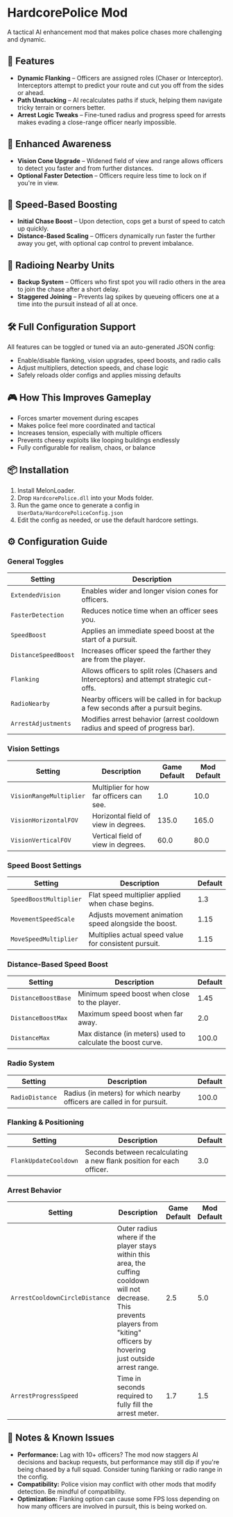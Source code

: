 # HardcorePolice Mod

A tactical AI enhancement mod that makes police chases more challenging and dynamic.

## 🚨 Features

- **Dynamic Flanking** – Officers are assigned roles (Chaser or Interceptor). Interceptors attempt to predict your route and cut you off from the sides or ahead.
- **Path Unstucking** – AI recalculates paths if stuck, helping them navigate tricky terrain or corners better.
- **Arrest Logic Tweaks** – Fine-tuned radius and progress speed for arrests makes evading a close-range officer nearly impossible.

## 🧠 Enhanced Awareness

- **Vision Cone Upgrade** – Widened field of view and range allows officers to detect you faster and from further distances.
- **Optional Faster Detection** – Officers require less time to lock on if you're in view.

## 🏃 Speed-Based Boosting

- **Initial Chase Boost** – Upon detection, cops get a burst of speed to catch up quickly.
- **Distance-Based Scaling** – Officers dynamically run faster the further away you get, with optional cap control to prevent imbalance.

## 📡 Radioing Nearby Units

- **Backup System** – Officers who first spot you will radio others in the area to join the chase after a short delay.
- **Staggered Joining** – Prevents lag spikes by queueing officers one at a time into the pursuit instead of all at once.

## 🛠️ Full Configuration Support

All features can be toggled or tuned via an auto-generated JSON config:

- Enable/disable flanking, vision upgrades, speed boosts, and radio calls
- Adjust multipliers, detection speeds, and chase logic
- Safely reloads older configs and applies missing defaults

## 🎮 How This Improves Gameplay

- Forces smarter movement during escapes
- Makes police feel more coordinated and tactical
- Increases tension, especially with multiple officers
- Prevents cheesy exploits like looping buildings endlessly
- Fully configurable for realism, chaos, or balance

## 📦 Installation

1. Install MelonLoader.
2. Drop `HardcorePolice.dll` into your Mods folder.
3. Run the game once to generate a config in `UserData/HardcorePoliceConfig.json`
4. Edit the config as needed, or use the default hardcore settings.

## ⚙️ Configuration Guide

### General Toggles

| Setting | Description |
|---------|-------------|
| `ExtendedVision` | Enables wider and longer vision cones for officers. |
| `FasterDetection` | Reduces notice time when an officer sees you. |
| `SpeedBoost` | Applies an immediate speed boost at the start of a pursuit. |
| `DistanceSpeedBoost` | Increases officer speed the farther they are from the player. |
| `Flanking` | Allows officers to split roles (Chasers and Interceptors) and attempt strategic cut-offs. |
| `RadioNearby` | Nearby officers will be called in for backup a few seconds after a pursuit begins. |
| `ArrestAdjustments` | Modifies arrest behavior (arrest cooldown radius and speed of progress bar). |

### Vision Settings

| Setting | Description | Game Default | Mod Default |
|---------|-------------|--------------|------------|
| `VisionRangeMultiplier` | Multiplier for how far officers can see. | 1.0 | 10.0 |
| `VisionHorizontalFOV` | Horizontal field of view in degrees. | 135.0 | 165.0 |
| `VisionVerticalFOV` | Vertical field of view in degrees. | 60.0 | 80.0 |

### Speed Boost Settings

| Setting | Description | Default |
|---------|-------------|---------|
| `SpeedBoostMultiplier` | Flat speed multiplier applied when chase begins. | 1.3 |
| `MovementSpeedScale` | Adjusts movement animation speed alongside the boost. | 1.15 |
| `MoveSpeedMultiplier` | Multiplies actual speed value for consistent pursuit. | 1.15 |

### Distance-Based Speed Boost

| Setting | Description | Default |
|---------|-------------|---------|
| `DistanceBoostBase` | Minimum speed boost when close to the player. | 1.45 |
| `DistanceBoostMax` | Maximum speed boost when far away. | 2.0 |
| `DistanceMax` | Max distance (in meters) used to calculate the boost curve. | 100.0 |

### Radio System

| Setting | Description | Default |
|---------|-------------|---------|
| `RadioDistance` | Radius (in meters) for which nearby officers are called in for pursuit. | 100.0 |

### Flanking & Positioning

| Setting | Description | Default |
|---------|-------------|---------|
| `FlankUpdateCooldown` | Seconds between recalculating a new flank position for each officer. | 3.0 |

### Arrest Behavior

| Setting | Description | Game Default | Mod Default |
|---------|-------------|--------------|------------|
| `ArrestCooldownCircleDistance` | Outer radius where if the player stays within this area, the cuffing cooldown will not decrease. This prevents players from "kiting" officers by hovering just outside arrest range. | 2.5 | 5.0 |
| `ArrestProgressSpeed` | Time in seconds required to fully fill the arrest meter. | 1.7 | 1.5 |

## 🧪 Notes & Known Issues

- **Performance:** Lag with 10+ officers? The mod now staggers AI decisions and backup requests, but performance may still dip if you're being chased by a full squad. Consider tuning flanking or radio range in the config.
- **Compatibility:** Police vision may conflict with other mods that modify detection. Be mindful of compatibility.
- **Optimization:** Flanking option can cause some FPS loss depending on how many officers are involved in pursuit, this is being worked on.

